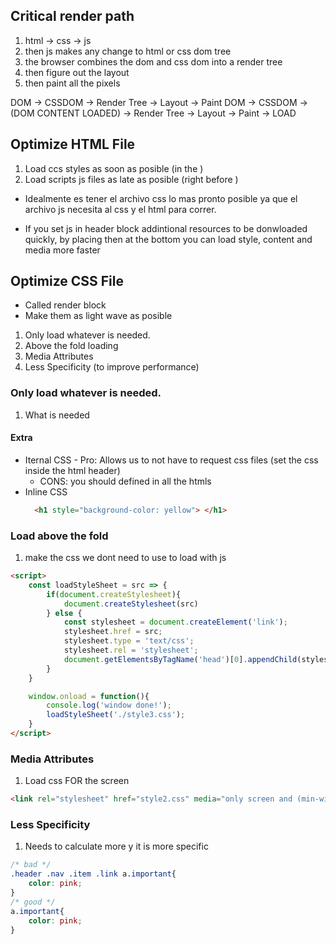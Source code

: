 ## Critical render  path

1. html -> css -> js
2. then js makes any change to html or css dom tree
3. the browser combines the dom and css dom into a render tree
4. then figure out the layout
5. then paint all the pixels

DOM -> CSSDOM -> Render Tree -> Layout -> Paint
DOM -> CSSDOM -> (DOM CONTENT LOADED) -> Render Tree -> Layout -> Paint -> LOAD

## Optimize HTML File

1. Load ccs styles as soon as posible (in the <head>)
2. Load scripts js files as late as posible (right before </body>)

- Idealmente es tener el archivo css lo mas pronto posible ya que el archivo js necesita al css y el html para correr.

- If you set js in header block addintional resources to be donwloaded quickly, by placing then at the bottom you can load style, content and media more faster

## Optimize CSS File

- Called render block
- Make them as light wave as posible

1. Only load whatever is needed.
2. Above the fold loading
3. Media Attributes
4. Less Specificity (to improve performance)


### Only load whatever is needed.

1. What is needed

#### Extra

- Iternal CSS - Pro: Allows us to not have to request css files (set the css inside the html header)
  - CONS:  you should defined in all the htmls
- Inline CSS
  ```html
    <h1 style="background-color: yellow"> </h1>
  ```

### Load above the fold

1. make the css we dont need to use to load with js
```html
<script>
    const loadStyleSheet = src => {
        if(document.createStylesheet){
            document.createStylesheet(src)
        } else {
            const stylesheet = document.createElement('link');
            stylesheet.href = src;
            stylesheet.type = 'text/css';
            stylesheet.rel = 'stylesheet';
            document.getElementsByTagName('head')[0].appendChild(stylesheet)
        }
    }

    window.onload = function(){
        console.log('window done!');
        loadStyleSheet('./style3.css');
    }
</script>
```

### Media Attributes

1. Load css FOR the screen

```html
<link rel="stylesheet" href="style2.css" media="only screen and (min-width:500px)">
```

### Less Specificity

1. Needs to calculate more y it is more specific


```css
/* bad */
.header .nav .item .link a.important{
    color: pink;
}
/* good */
a.important{
    color: pink;
}
```



